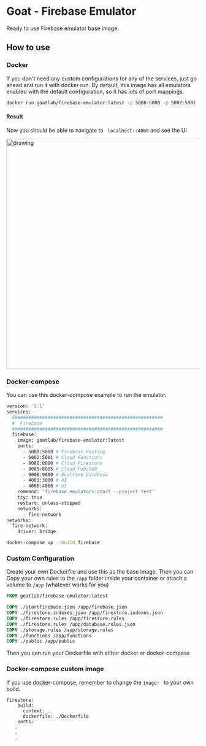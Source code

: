 # Goat - Firebase Emulator

Ready to use Firebase emulator base image.

## How to use

### Docker

If you don't need any custom configurations for any of the services, just go ahead and run it with docker run.
By default, this image has all emulators enabled with the default configuration, so it has lots of port mappings.

```bash
docker run goatlab/firebase-emulator:latest -p 5000:5000 -p 5002:5001 -p 8080:8080 -p 8085:8085 -p 9099:9099 -p 9000:9000 -p 4500:4500 -p 4400:4400 -p 4001:3000 -p 4000:4000
```
#### Result
Now you should be able to navigate to ` localhost::4000` and see the UI

<img src="https://user-images.githubusercontent.com/48744933/134482992-3d812566-1007-4c4f-9e5d-14a4b3a05e60.png" alt="drawing" width="600"/>

### Docker-compose

You can use this docker-compose example to run the emulator.

```Dockerfile
version: '3.1'
services:
  #######################################################
  #  Firebase
  #######################################################
  firebase:
    image: goatlab/firebase-emulator:latest
    ports:
      - 5000:5000 # Firebase Hosting
      - 5002:5001 # Cloud Functions
      - 8080:8080 # Cloud Firestore
      - 8085:8085 # Cloud Pub/Sub
      - 9000:9000 # Realtime Database
      - 4001:3000 # UI
      - 4000:4000 # UI
    command: 'firebase emulators:start --project test'
    tty: true
    restart: unless-stopped
    networks:
      - fire-network
networks:
  fire-network:
    driver: bridge

```

```bash
docker-compose up --build firebase
```

### Custom Configuration

Create your own Dockerfile and use this as the base image. Then you can Copy your own rules to the ```/app``` folder inside your container or attach a volume to ```/app``` (whatever works for you)

```Dockerfile
FROM goatlab/firebase-emulator:latest

COPY ./startfirebase.json /app/firebase.json
COPY ./firestore.indexes.json /app/firestore.indexes.json
COPY ./firestore.rules /app/firestore.rules
COPY ./firestore.rules /app/database.rules.json
COPY ./storage.rules /app/storage.rules
COPY ./functions /app/functions
COPY ./public /app/public
```
Then you can run your Dockerfile with either docker or docker-compose

### Docker-compose custom image

If you use docker-compose, remember to change the `image: ` to your own build.
```
firestore:
    build:
      context: .
      dockerfile: ./Dockerfile
    ports:
   .
   .
   .
```